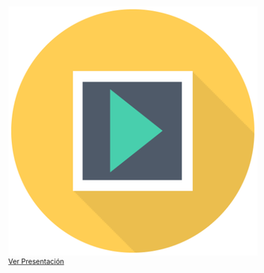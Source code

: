 ![](/img/sem_icon_pres.png)
[Ver Presentación](https://docs.google.com/presentation/d/e/2PACX-1vRPSBkfXvH9K1MQBz8sDWOqw56zfgRb1xRMw3Dl4m_pnq2NbCsjUlg-fc4IoSwTZatj-TWvNfc-PLW7/pub?start=false&loop=false&delayms=3000)
